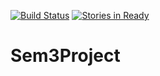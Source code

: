 [![Build Status](https://travis-ci.org/rezalt/Sem3Project.svg?branch=master)](https://travis-ci.org/rezalt/Sem3Project)
[![Stories in Ready](https://badge.waffle.io/rezalt/Sem3Project.svg?label=ready&title=Ready)](http://waffle.io/rezalt/Sem3Project)
# Sem3Project
